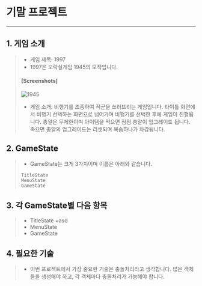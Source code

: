 # 기말 프로젝트
-----------------------------------
## 1. 게임 소개
>+ 게임 제목: 1997
>+ 1997은 오락실게임 1945의 모작입니다.
>####      [Screenshots]
>![1945](https://user-images.githubusercontent.com/32861131/94033520-01159900-fdfc-11ea-866c-f875d918c8a6.png)
>+ 게임 소개: 비행기를 조종하여 적군을 쓰러뜨리는 게임입니다.
>  타이틀 화면에서 비행기 선택하는 화면으로 넘어가며 비행기를 선택한 후에 게임이 진행됩니다.
>  총알은 무제한이며 아이템을 먹으면 점점 총알이 업그레이드 됩니다.
>  죽으면 총알의 업그레이드는 리셋되며 목숨하나가 차감됩니다.
## 2. GameState
>+ GameState는 크게 3가지이며 이름은 아래와 같습니다.
>```
>TitleState
>MenuState
>GameState
>```
## 3. 각 GameState별 다음 항목
>+ TitleState
> +asd
>+ MenuState
>+ GameState
>
>
## 4. 필요한 기술
>+ 이번 프로젝트에서 가장 중요한 기술은 충돌처리라고 생각합니다.
> 많은 객체들을 생성해야 하고, 각 객체마다 충돌처리가 가능해야 합니다.
